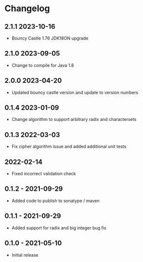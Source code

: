 # Changelog

## 2.1.1 2023-10-16
* Bouncy Castle 1.76 JDK18ON upgrade

## 2.1.0 2023-09-05
* Change to compile for Java 1.8

## 2.0.0 2023-04-20
* Updated bouncy castle version and update to version numbers

## 0.1.4 2023-01-09
* Change algorithm to support arbitrary radix and charactersets

## 0.1.3 2022-03-03 
* Fix cipher algorithm issue and added additional unit tests

## 2022-02-14
* Fixed incorrect validation check

## 0.1.2 - 2021-09-29
* Added code to publish to sonatype / maven

## 0.1.1 - 2021-09-29
* Added support for radix and big integer bug fix 

## 0.1.0 - 2021-05-10
* Initial release

